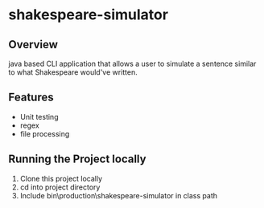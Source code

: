 # shakespeare-simulator
## Overview 
java based CLI application that allows a user to simulate a sentence similar to what Shakespeare would've written.

## Features
- Unit testing 
- regex
- file processing

## Running the Project locally
1. Clone this project locally
2. cd into project directory
3. Include bin\production\shakespeare-simulator in class path
